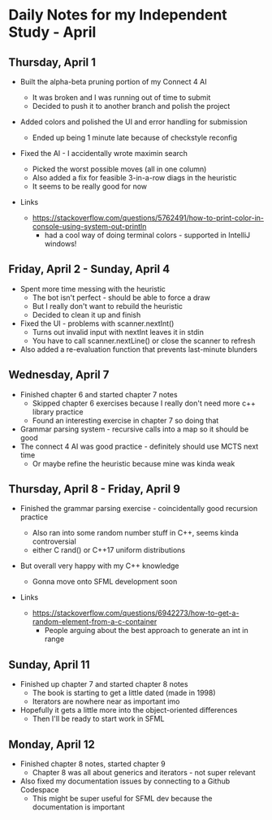 # Daily Notes for my Independent Study - April

## Thursday, April 1

- Built the alpha-beta pruning portion of my Connect 4 AI
  - It was broken and I was running out of time to submit
  - Decided to push it to another branch and polish the project
- Added colors and polished the UI and error handling for submission
  - Ended up being 1 minute late because of checkstyle reconfig
- Fixed the AI - I accidentally wrote maximin search
  - Picked the worst possible moves (all in one column)
  - Also added a fix for feasible 3-in-a-row diags in the heuristic
  - It seems to be really good for now

- Links
  - <https://stackoverflow.com/questions/5762491/how-to-print-color-in-console-using-system-out-println>
    - had a cool way of doing terminal colors - supported in IntelliJ windows!

## Friday, April 2 - Sunday, April 4

- Spent more time messing with the heuristic
  - The bot isn't perfect - should be able to force a draw
  - But I really don't want to rebuild the heuristic
  - Decided to clean it up and finish
- Fixed the UI - problems with scanner.nextInt()
  - Turns out invalid input with nextInt leaves it in stdin
  - You have to call scanner.nextLine() or close the scanner to refresh
- Also added a re-evaluation function that prevents last-minute blunders

## Wednesday, April 7

- Finished chapter 6 and started chapter 7 notes
  - Skipped chapter 6 exercises because I really don't need more c++ library practice
  - Found an interesting exercise in chapter 7 so doing that
- Grammar parsing system - recursive calls into a map so it should be good
- The connect 4 AI was good practice - definitely should use MCTS next time
  - Or maybe refine the heuristic because mine was kinda weak

## Thursday, April 8 - Friday, April 9

- Finished the grammar parsing exercise - coincidentally good recursion practice
  - Also ran into some random number stuff in C++, seems kinda controversial
  - either C rand() or C++17 uniform distributions
- But overall very happy with my C++ knowledge
  - Gonna move onto SFML development soon

- Links
  - <https://stackoverflow.com/questions/6942273/how-to-get-a-random-element-from-a-c-container>
    - People arguing about the best approach to generate an int in range

## Sunday, April 11

- Finished up chapter 7 and started chapter 8 notes
  - The book is starting to get a little dated (made in 1998)
  - Iterators are nowhere near as important imo
- Hopefully it gets a little more into the object-oriented differences
  - Then I'll be ready to start work in SFML

## Monday, April 12

- Finished chapter 8 notes, started chapter 9
  - Chapter 8 was all about generics and iterators - not super relevant
- Also fixed my documentation issues by connecting to a Github Codespace
  - This might be super useful for SFML dev because the documentation is important
